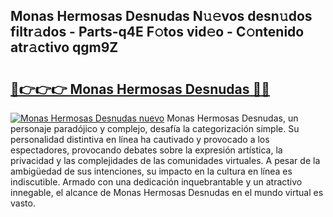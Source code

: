 ## Monas Hermosas Desnudas N𝚞𝚎vos desn𝚞dos filtr𝚊dos - Parts-q4E F𝚘tos vid𝚎o - C𝚘ntenido atr𝚊ctivo qgm9Z

# <h2><a href="http://mb6ho2g.tromn.icu/?c=Monas+Hermosas+Desnudas">🔗👉👉👉 Monas Hermosas Desnudas 🔗🔗</a></h2>

[![Monas Hermosas Desnudas nuevo](https://i.imgur.com/pEAQMta.gif)](http://mb6ho2g.tromn.icu/?c=Monas+Hermosas+Desnudas)
Monas Hermosas Desnudas, un personaje paradójico y complejo, desafía la categorización simple. Su personalidad distintiva en línea ha cautivado y provocado a los espectadores, provocando debates sobre la expresión artística, la privacidad y las complejidades de las comunidades virtuales. A pesar de la ambigüedad de sus intenciones, su impacto en la cultura en línea es indiscutible. Armado con una dedicación inquebrantable y un atractivo innegable, el alcance de Monas Hermosas Desnudas en el mundo virtual es vasto.
